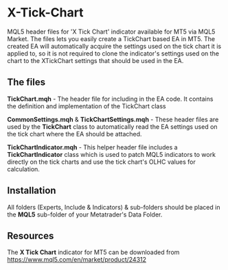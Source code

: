 # X-Tick-Chart
MQL5 header files for 'X Tick Chart' indicator available for MT5 via MQL5 Market. The files lets you easily create a TickChart based EA in MT5.
The created EA will automatically acquire the settings used on the tick chart it is applied to, so it is not required to clone the indicator's settings 
used on the chart to the XTickChart settings that should be used in the EA.

## The files
**TickChart.mqh** - The header file for including in the EA code. It contains the definition and implementation of the TickChart class

**CommonSettings.mqh** & **TickChartSettings.mqh** - These header files are used by the **TickChart** class to automatically read the EA settings used on the tick chart where the EA should be attached.

**TickChartIndicator.mqh** - This helper header file includes a **TickChartIndicator** class which is used to patch MQL5 indicators to work directly on the tick charts and use the tick chart's OLHC values for calculation.

## Installation

All folders (Experts, Include & Indicators) & sub-folders should be placed in the **MQL5** sub-folder of your Metatrader's Data Folder.

## Resources
The **X Tick Chart** indicator for MT5 can be downloaded from https://www.mql5.com/en/market/product/24312
